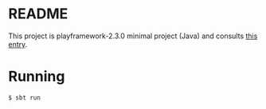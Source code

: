 README
======

This project is playframework-2.3.0 minimal project (Java) and consults [this entry](http://d.hatena.ne.jp/xuwei/20140531/1401525122).

# Running

```
$ sbt run
```

